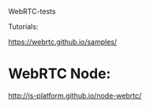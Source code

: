 WebRTC-tests


Tutorials:

https://webrtc.github.io/samples/



# WebRTC Node:

http://js-platform.github.io/node-webrtc/